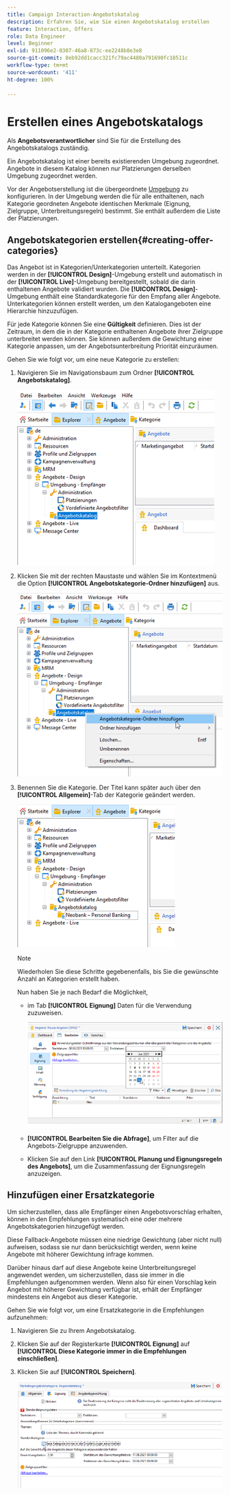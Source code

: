 ```yaml
---
title: Campaign Interaction-Angebotskatalog
description: Erfahren Sie, wie Sie einen Angebotskatalog erstellen
feature: Interaction, Offers
role: Data Engineer
level: Beginner
exl-id: 911096e2-0307-46a8-873c-ee2248b8e3e8
source-git-commit: 8eb92dd1cacc321fc79ac4480a791690fc18511c
workflow-type: tm+mt
source-wordcount: '411'
ht-degree: 100%

---
```


# Erstellen eines Angebotskatalogs

Als **Angebotsverantwortlicher** sind Sie für die Erstellung des Angebotskatalogs zuständig.

Ein Angebotskatalog ist einer bereits existierenden Umgebung zugeordnet. Angebote in diesem Katalog können nur Platzierungen derselben Umgebung zugeordnet werden.

Vor der Angebotserstellung ist die übergeordnete [Umgebung](interaction-env.md) zu konfigurieren. In der Umgebung werden die für alle enthaltenen, nach Kategorie geordneten Angebote identischen Merkmale (Eignung, Zielgruppe, Unterbreitungsregeln) bestimmt. Sie enthält außerdem die Liste der Platzierungen.

## Angebotskategorien erstellen{#creating-offer-categories}

Das Angebot ist in Kategorien/Unterkategorien unterteilt. Kategorien werden in der **[!UICONTROL Design]**-Umgebung erstellt und automatisch in der **[!UICONTROL Live]**-Umgebung bereitgestellt, sobald die darin enthaltenen Angebote validiert wurden. Die **[!UICONTROL Design]**-Umgebung enthält eine Standardkategorie für den Empfang aller Angebote. Unterkategorien können erstellt werden, um den Katalogangeboten eine Hierarchie hinzuzufügen.

Für jede Kategorie können Sie eine **Gültigkeit** definieren. Dies ist der Zeitraum, in dem die in der Kategorie enthaltenen Angebote ihrer Zielgruppe unterbreitet werden können. Sie können außerdem die Gewichtung einer Kategorie anpassen, um der Angebotsunterbreitung Priorität einzuräumen.

Gehen Sie wie folgt vor, um eine neue Kategorie zu erstellen:

1. Navigieren Sie im Navigationsbaum zum Ordner **[!UICONTROL Angebotskatalog]**.

   ![](assets/offer_cat_create_001.png)

1. Klicken Sie mit der rechten Maustaste und wählen Sie im Kontextmenü die Option **[!UICONTROL Angebotskategorie-Ordner hinzufügen]** aus.

   ![](assets/offer_cat_create_002.png)

1. Benennen Sie die Kategorie. Der Titel kann später auch über den **[!UICONTROL Allgemein]**-Tab der Kategorie geändert werden.

   ![](assets/offer_cat_create_003.png)

   >[!NOTE]
   >
   >Wiederholen Sie diese Schritte gegebenenfalls, bis Sie die gewünschte Anzahl an Kategorien erstellt haben.

   Nun haben Sie je nach Bedarf die Möglichkeit,

   * im Tab **[!UICONTROL Eignung]** Daten für die Verwendung zuzuweisen.

     ![](assets/offer_cat_create_004.png)

   * **[!UICONTROL Bearbeiten Sie die Abfrage]**, um Filter auf die Angebots-Zielgruppe anzuwenden.

   * Klicken Sie auf den Link **[!UICONTROL Planung und Eignungsregeln des Angebots]**, um die Zusammenfassung der Eignungsregeln anzuzeigen.

## Hinzufügen einer Ersatzkategorie

Um sicherzustellen, dass alle Empfänger einen Angebotsvorschlag erhalten, können in den Empfehlungen systematisch eine oder mehrere Angebotskategorien hinzugefügt werden.

Diese Fallback-Angebote müssen eine niedrige Gewichtung (aber nicht null) aufweisen, sodass sie nur dann berücksichtigt werden, wenn keine Angebote mit höherer Gewichtung infrage kommen.

Darüber hinaus darf auf diese Angebote keine Unterbreitungsregel angewendet werden, um sicherzustellen, dass sie immer in die Empfehlungen aufgenommen werden. Wenn also für einen Vorschlag kein Angebot mit höherer Gewichtung verfügbar ist, erhält der Empfänger mindestens ein Angebot aus dieser Kategorie.

Gehen Sie wie folgt vor, um eine Ersatzkategorie in die Empfehlungen aufzunehmen:

1. Navigieren Sie zu Ihrem Angebotskatalog.
1. Klicken Sie auf der Registerkarte **[!UICONTROL Eignung]** auf **[!UICONTROL Diese Kategorie immer in die Empfehlungen einschließen]**.
1. Klicken Sie auf **[!UICONTROL Speichern]**.

   ![](assets/offer_cat_default_001.png)
